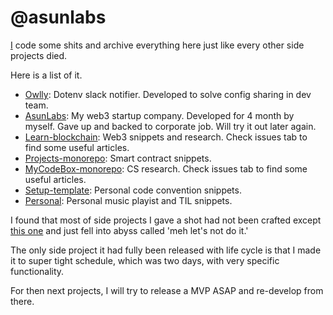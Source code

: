 # @asunlabs

[I](https://github.com/developerasun) code some shits and archive everything here just like every other side projects died.

Here is a list of it.

- [Owlly](https://github.com/asunlabs/owlly): Dotenv slack notifier. Developed to solve config sharing in dev team.
- [AsunLabs](https://github.com/asunlabs/asunlabs): My web3 startup company. Developed for 4 month by myself. Gave up and backed to corporate job. Will try it out later again.
- [Learn-blockchain](https://github.com/asunlabs/learn-blockchain): Web3 snippets and research. Check issues tab to find some useful articles. 
- [Projects-monorepo](https://github.com/asunlabs/projects-monorepo): Smart contract snippets. 
- [MyCodeBox-monorepo](https://github.com/asunlabs/mycodebox-monorepo): CS research. Check issues tab to find some useful articles. 
- [Setup-template](https://github.com/asunlabs/setup-template): Personal code convention snippets.
- [Personal](https://github.com/asunlabs/personal): Personal music playist and TIL snippets.

I found that most of side projects I gave a shot had not been crafted except [this one](https://github.com/asunlabs/owlly) and just fell into abyss called 'meh let's not do it.'

The only side project it had fully been released with life cycle is that I made it to super tight schedule, which was two days, with very specific functionality.

For then next projects, I will try to release a MVP ASAP and re-develop from there.  

